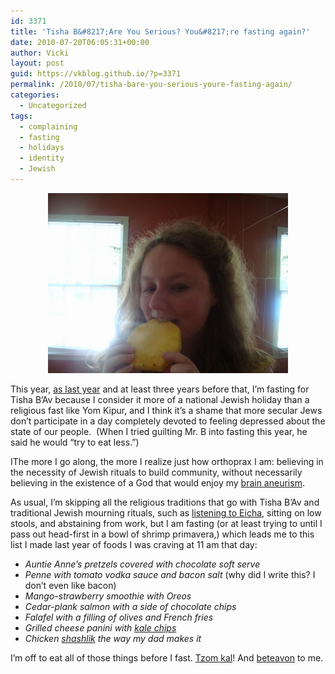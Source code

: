 ```yaml
---
id: 3371
title: 'Tisha B&#8217;Are You Serious? You&#8217;re fasting again?'
date: 2010-07-20T06:05:31+00:00
author: Vicki
layout: post
guid: https://vkblog.github.io/?p=3371
permalink: /2010/07/tisha-bare-you-serious-youre-fasting-again/
categories:
  - Uncategorized
tags:
  - complaining
  - fasting
  - holidays
  - identity
  - Jewish
---
```

<p style="text-align: center;">
  <a href="https://raw.githubusercontent.com/vkblog/vkblog.github.io/master/public/img/2010/07/DSC01528.jpg"><img class="aligncenter size-full wp-image-3373" title="DSC01528" src="https://raw.githubusercontent.com/vkblog/vkblog.github.io/master/public/img/2010/07/DSC01528.jpg" alt="" width="384" height="288" /></a>
</p>

This year, [as last year](https://vkblog.github.io/2009/07/28/are-you-fasting-on-thursday/) and at least three years before that, I&#8217;m fasting for Tisha B&#8217;Av because I consider it more of a national Jewish holiday than a religious fast like Yom Kipur, and I think it&#8217;s a shame that more secular Jews don&#8217;t participate in a day completely devoted to feeling depressed about the state of our people.  (When I tried guilting Mr. B into fasting this year, he said he would &#8220;try to eat less.&#8221;)

IThe more I go along, the more I realize just how orthoprax I am: believing in the necessity of Jewish rituals to build community, without necessarily believing in the existence of a God that would enjoy my [brain aneurism](https://vkblog.github.io/2009/09/16/gods-is-straight-up-messing-with-me/).

As usual, I&#8217;m skipping all the religious traditions that go with Tisha B&#8217;Av and traditional Jewish mourning rituals, such as [listening to Eicha](http://www.myjewishlearning.com/holidays/Jewish_Holidays/Tisha_BAv/Rituals_and_Practices/Eicha_Lamentations_.shtml), sitting on low stools, and abstaining from work, but I am fasting (or at least trying to until I pass out head-first in a bowl of shrimp primavera,) which leads me to this list I made last year of foods I was craving at 11 am that day:

  * _Auntie Anne&#8217;s pretzels covered with chocolate soft serve_
  * _Penne with tomato vodka sauce and bacon salt_ (why did I write this? I don&#8217;t even like bacon)
  * _Mango-strawberry smoothie with Oreos_
  * _Cedar-plank salmon with a side of chocolate chips_
  * _Falafel with a filling of olives and French fries_
  * _Grilled cheese panini with [kale chips](http://allrecipes.com//Recipe/baked-kale-chips/Detail.aspx)_
  * _Chicken [shashlik](http://en.wikipedia.org/wiki/Shashlik) the way my dad makes it_

I&#8217;m off to eat all of those things before I fast.  [Tzom kal](http://www.proz.com/kudoz/english_to_hebrew/other/771735-easy_fast.html)! And [beteavon](http://blogs.msdn.com/b/cumgranosalis/archive/2006/05/16/598698.aspx) to me.